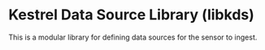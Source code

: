 # Kestrel Data Source Library (libkds)

This is a modular library for defining data sources for the sensor to ingest.

